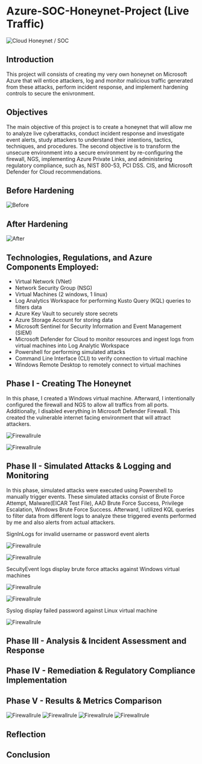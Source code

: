 # Azure-SOC-Honeynet-Project (Live Traffic)

![Cloud Honeynet / SOC](https://i.imgur.com/S6whvfs.png)

## Introduction
This project will consists of creating my very own honeynet on Microsoft Azure that will entice attackers, log and monitor malicious traffic generated from these attacks, perform incident response, and implement hardening controls to secure the enivronment.  

## Objectives
The main objective of this project is to create a honeynet that will allow me to analyze live cyberattacks, conduct incident response and investigate event alerts, study attackers to understand their intentions, tactics, techniques, and procedures.  The second objective is to transform the unsecure environment into a secure environment by re-configuring the firewall, NGS, implementing Azure Private Links, and administering regulatory compliance, such as, NIST 800-53, PCI DSS. CIS, and Microsoft Defender for Cloud recommendations.  


## Before Hardening

![Before](https://i.imgur.com/VRXMAtr.png)

## After Hardening

![After](https://i.imgur.com/pwJqFZt.png)

## Technologies, Regulations, and Azure Components Employed:

- Virtual Network (VNet)
- Network Security Group (NSG)
- Virtual Machines (2 windows, 1 linux)
- Log Analytics Workspace for performing Kusto Query (KQL) queries to filters data
- Azure Key Vault to securely store secrets 
- Azure Storage Account for storing data 
- Microsoft Sentinel for Security Information and Event Management (SIEM)
- Microsoft Defender for Cloud to monitor resources and ingest logs from virtual machines into Log Analytic Workspace
- Powershell for performing simulated attacks
- Command Line Interface (CLI) to verify connection to virtual machine
- Windows Remote Desktop to remotely connect to virtual machines

## Phase I - Creating The Honeynet 
In this phase, I created a Windows virtual machine.  Afterward, I  intentionally configured the firewall and NGS to allow all traffics from all ports. Additionally, I disabled everything in Microsoft Defender Firewall.  This created the vulnerable internet facing environment that will attract attackers.  

![Firewallrule](https://i.imgur.com/QNfVI72.jpg)

![Firewallrule](https://i.imgur.com/G3LRDMW.jpg)

## Phase II - Simulated Attacks & Logging and Monitoring
In this phase, simulated attacks were executed using Powershell to manually trigger events.  These simulated attacks consist of Brute Force Attempt, Malware(EICAR Test File), AAD Brute Force Success, Privilege Escalation, Windows Brute Force Success.  Afterward, I utilized KQL queries to filter data from different logs to analyze these triggered events performed by me and also alerts from actual attackers.  

SignInLogs for invalid username or password event alerts

![Firewallrule](https://i.imgur.com/9qKPvnG.jpg)

![Firewallrule](https://i.imgur.com/9A449Il.jpg)

SecuityEvent logs display brute force attacks against Windows virtual machines 

![Firewallrule](https://i.imgur.com/CyT6QZq.jpg)

![Firewallrule](https://i.imgur.com/y8sQDD1.jpg)

Syslog display failed password against Linux virtual machine

![Firewallrule](https://i.imgur.com/IsEDYY7.jpg)

## Phase III - Analysis & Incident Assessment and Response

## Phase IV - Remediation & Regulatory Compliance Implementation

## Phase V - Results & Metrics Comparison
![Firewallrule](https://i.imgur.com/cOUAHuU.jpg)
![Firewallrule](https://i.imgur.com/WZXK54D.jpg)
![Firewallrule](https://i.imgur.com/YNxOFvV.jpg)
![Firewallrule](https://i.imgur.com/rQITjvQ.jpg)

## Reflection



## Conclusion
